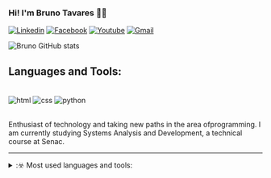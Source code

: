 ### Hi! I'm Bruno Tavares 🖐🏻

[![Linkedin](https://img.shields.io/badge/LinkedIn-0077B5?style=for-the-badge&logo=linkedin&logoColor=white)](https://www.linkedin.com/in/bruno-tavares-a95490173/)
[![Facebook](https://img.shields.io/badge/Facebook-1877F2?style=for-the-badge&logo=facebook&logoColor=white)](https://www.facebook.com/bruno.tavares616/)
[![Youtube](https://img.shields.io/badge/YouTube-FF0000?style=for-the-badge&logo=youtube&logoColor=white)](https://www.youtube.com/c/LoneWalker59/)
[![Gmail](https://img.shields.io/badge/Gmail-D14836?style=for-the-badge&logo=gmail&logoColor=white)](mailto:lonewalker59@gmail.com)

![Bruno GitHub stats](https://github-readme-stats.vercel.app/api?username=LoneWalker59&show_icons=true&theme=radical)

## Languages and Tools:
<div style="display: inline_block"><br/>
  <img align="center" alt="html" src="https://img.shields.io/badge/HTML-239120?style=for-the-badge&logo=html5&logoColor=white" />
  <img align="center" alt="css" src="https://img.shields.io/badge/CSS-239120?&style=for-the-badge&logo=css3&logoColor=white" />
  <img align="center" alt="python" src="https://img.shields.io/badge/Python-3776AB?style=for-the-badge&logo=python&logoColor=white" />
  </div><br/>
  
  Enthusiast of technology and taking new paths in the area of ​​programming. I am currently studying Systems Analysis and Development, a technical course at Senac.

<hr>
<details>
  <summary>:☣️ Most used languages and tools:</summary>

[![Tecnologias](https://github-readme-stats.vercel.app/api/top-langs/?username=LoneWalker59&layout=compact)](https://github.com/anuraghazra/github-readme-stats)
</details>
